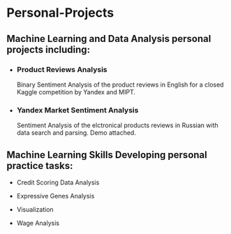 # Personal-Projects

## Machine Learning and Data Analysis personal projects including:

- ### Product Reviews Analysis

   Binary Sentiment Analysis of the product reviews in English for a closed Kaggle competition by Yandex and MIPT. 

- ###  Yandex Market Sentiment Analysis	

  Sentiment Analysis of the elctronical products reviews in Russian with data search and parsing. Demo attached.
  
## Machine Learning Skills Developing personal practice tasks:

- Credit Scoring Data Analysis

- Expressive Genes Analysis

- Visualization

- Wage Analysis
